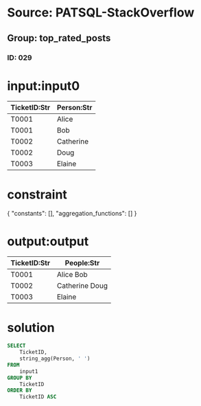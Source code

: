 # Source: PATSQL-StackOverflow
## Group: top_rated_posts
### ID: 029

# input:input0

| TicketID:Str | Person:Str |
|---|---|
| T0001 | Alice |
| T0001 | Bob |
| T0002 | Catherine |
| T0002 | Doug |
| T0003 | Elaine |

# constraint

{
  "constants": [],
  "aggregation_functions": []
}

# output:output

| TicketID:Str | People:Str |
|---|---|
| T0001 | Alice Bob |
| T0002 | Catherine Doug |
| T0003 | Elaine |

# solution

```sql
SELECT
    TicketID,
    string_agg(Person, ' ') 
FROM
    input1 
GROUP BY
    TicketID 
ORDER BY
    TicketID ASC
```
